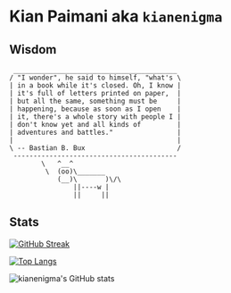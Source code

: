 # Kian Paimani aka `kianenigma`

## Wisdom

<!--START_SECTION:cowsay-->
```
 _________________________________________
/ "I wonder", he said to himself, "what's \
| in a book while it's closed. Oh, I know |
| it's full of letters printed on paper,  |
| but all the same, something must be     |
| happening, because as soon as I open    |
| it, there's a whole story with people I |
| don't know yet and all kinds of         |
| adventures and battles."                |
|                                         |
\ -- Bastian B. Bux                       /
 -----------------------------------------
        \   ^__^
         \  (oo)\_______
            (__)\       )\/\
                ||----w |
                ||     ||

```
<!--END_SECTION:cowsay-->


## Stats

[![GitHub Streak](http://github-readme-streak-stats.herokuapp.com?user=kianenigma)](https://git.io/streak-stats)

[![Top Langs](https://github-readme-stats.vercel.app/api/top-langs/?username=kianenigma&hide=Tex,SCSS)](https://github.com/anuraghazra/github-readme-stats)

![kianenigma's GitHub stats](https://github-readme-stats.vercel.app/api?username=kianenigma)




